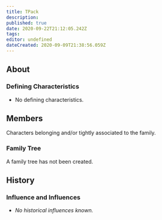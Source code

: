 ```yaml
---
title: TPack
description: 
published: true
date: 2020-09-22T21:12:05.242Z
tags: 
editor: undefined
dateCreated: 2020-09-09T21:38:56.059Z
---
```


## About

### Defining Characteristics

- No defining characteristics.

## Members

Characters belonging and/or tightly associated to the family.

### Family Tree

A family tree has not been created.

## History

### Influence and Influences

- *No historical influences known.*